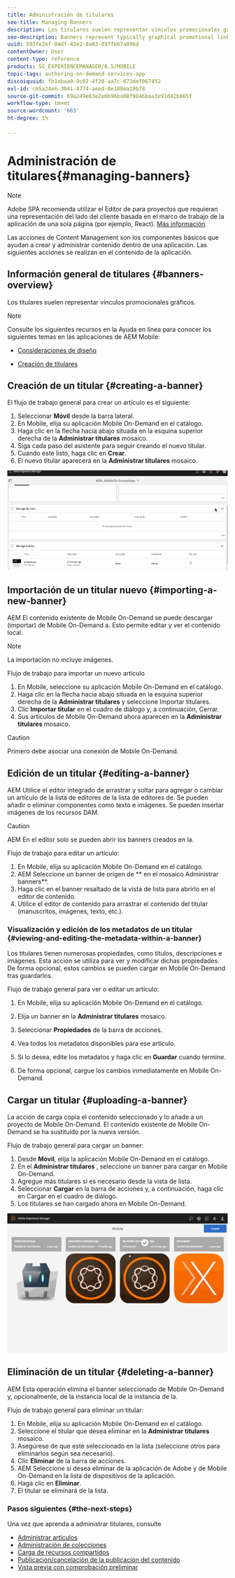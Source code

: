 ```yaml
---
title: Administración de titulares
seo-title: Managing Banners
description: Los titulares suelen representar vínculos promocionales gráficos. Siga esta página para obtener más información.
seo-description: Banners represent typically graphical promotional links. Follow this page to learn more.
uuid: 593fe2ef-84df-42e2-8a03-897fb67a896d
contentOwner: User
content-type: reference
products: SG_EXPERIENCEMANAGER/6.5/MOBILE
topic-tags: authoring-on-demand-services-app
discoiquuid: fb1abaa0-9c02-4f20-aa7c-073def067452
exl-id: c65a24e6-3041-4774-aeed-8e188ea19b78
source-git-commit: 69a249e63e2e6b96ba08f9846baa3e91d42b865f
workflow-type: tm+mt
source-wordcount: '663'
ht-degree: 1%

---
```


# Administración de titulares{#managing-banners}

>[!NOTE]
>
>Adobe SPA recomienda utilizar el Editor de para proyectos que requieran una representación del lado del cliente basada en el marco de trabajo de la aplicación de una sola página (por ejemplo, React). [Más información](/help/sites-developing/spa-overview.md).

Las acciones de Content Management son los componentes básicos que ayudan a crear y administrar contenido dentro de una aplicación. Las siguientes acciones se realizan en el contenido de la aplicación.

## Información general de titulares {#banners-overview}

Los titulares suelen representar vínculos promocionales gráficos.

>[!NOTE]
>
>Consulte los siguientes recursos en la Ayuda en línea para conocer los siguientes temas en las aplicaciones de AEM Mobile:
>
>* [Consideraciones de diseño](https://helpx.adobe.com/digital-publishing-solution/help/design-app.html)
>
>* [Creación de titulares](https://helpx.adobe.com/digital-publishing-solution/help/creating-banners.html)
>

## Creación de un titular {#creating-a-banner}

El flujo de trabajo general para crear un artículo es el siguiente:

1. Seleccionar **Móvil** desde la barra lateral.
1. En Mobile, elija su aplicación Mobile On-Demand en el catálogo.
1. Haga clic en la flecha hacia abajo situada en la esquina superior derecha de la **Administrar titulares** mosaico.
1. Siga cada paso del asistente para seguir creando el nuevo titular.
1. Cuando esté listo, haga clic en **Crear**.
1. El nuevo titular aparecerá en la **Administrar titulares** mosaico.

![chlimage_1-6](assets/chlimage_1-6.gif)

## Importación de un titular nuevo {#importing-a-new-banner}

AEM El contenido existente de Mobile On-Demand se puede descargar (importar) de Mobile On-Demand a. Esto permite editar y ver el contenido local.

>[!NOTE]
>
>La importación no incluye imágenes.

Flujo de trabajo para importar un nuevo artículo

1. En Mobile, seleccione su aplicación Mobile On-Demand en el catálogo.
1. Haga clic en la flecha hacia abajo situada en la esquina superior derecha de la **Administrar titulares** y seleccione Importar titulares.
1. Clic **Importar titular** en el cuadro de diálogo y, a continuación, Cerrar.
1. Sus artículos de Mobile On-Demand ahora aparecen en la **Administrar titulares** mosaico.

>[!CAUTION]
>
>Primero debe asociar una conexión de Mobile On-Demand.

## Edición de un titular {#editing-a-banner}

AEM Utilice el editor integrado de arrastrar y soltar para agregar o cambiar un artículo de la lista de editores de la lista de editores de. Se pueden añadir o eliminar componentes como texto e imágenes. Se pueden insertar imágenes de los recursos DAM.

>[!CAUTION]
>
>AEM En el editor solo se pueden abrir los banners creados en la.

Flujo de trabajo para editar un artículo:

1. En Mobile, elija su aplicación Mobile On-Demand en el catálogo.
1. AEM Seleccione un banner de origen de ** en el mosaico Administrar banners**.
1. Haga clic en el banner resaltado de la vista de lista para abrirlo en el editor de contenido.
1. Utilice el editor de contenido para arrastrar el contenido del titular (manuscritos, imágenes, texto, etc.).

### Visualización y edición de los metadatos de un titular {#viewing-and-editing-the-metadata-within-a-banner}

Los titulares tienen numerosas propiedades, como títulos, descripciones e imágenes. Esta acción se utiliza para ver y modificar dichas propiedades. De forma opcional, estos cambios se pueden cargar en Mobile On-Demand tras guardarlos.

Flujo de trabajo general para ver o editar un artículo:

1. En Mobile, elija su aplicación Mobile On-Demand en el catálogo.
1. Elija un banner en la **Administrar titulares** mosaico.

1. Seleccionar **Propiedades** de la barra de acciones.
1. Vea todos los metadatos disponibles para ese artículo.
1. Si lo desea, edite los metadatos y haga clic en **Guardar** cuando termine.
1. De forma opcional, cargue los cambios inmediatamente en Mobile On-Demand.

## Cargar un titular {#uploading-a-banner}

La acción de carga copia el contenido seleccionado y lo añade a un proyecto de Mobile On-Demand. El contenido existente de Mobile On-Demand se ha sustituido por la nueva versión.

Flujo de trabajo general para cargar un banner:

1. Desde **Móvil**, elija la aplicación Mobile On-Demand en el catálogo.
1. En el **Administrar titulares** , seleccione un banner para cargar en Mobile On-Demand.
1. Agregue más titulares si es necesario desde la vista de lista.
1. Seleccionar **Cargar** en la barra de acciones y, a continuación, haga clic en Cargar en el cuadro de diálogo.
1. Los titulares se han cargado ahora en Mobile On-Demand.

![chlimage_1-7](assets/chlimage_1-7.gif)

## Eliminación de un titular {#deleting-a-banner}

AEM Esta operación elimina el banner seleccionado de Mobile On-Demand y, opcionalmente, de la instancia local de la instancia de la.

Flujo de trabajo general para eliminar un titular:

1. En Mobile, elija su aplicación Mobile On-Demand en el catálogo.
1. Seleccione el titular que desea eliminar en la **Administrar titulares** mosaico.
1. Asegúrese de que esté seleccionado en la lista (seleccione otros para eliminarlos según sea necesario).
1. Clic **Eliminar** de la barra de acciones.
1. AEM Seleccione si desea eliminar de la aplicación de Adobe y de Mobile On-Demand en la lista de dispositivos de la aplicación.
1. Haga clic en **Eliminar**.
1. El titular se eliminará de la lista.

### Pasos siguientes {#the-next-steps}

Una vez que aprenda a administrar titulares, consulte

* [Administrar artículos](/help/mobile/mobile-on-demand-managing-articles.md)
* [Administración de colecciones](/help/mobile/mobile-on-demand-managing-collections.md)
* [Carga de recursos compartidos](/help/mobile/mobile-on-demand-shared-resources.md)
* [Publicación/cancelación de la publicación del contenido](/help/mobile/mobile-on-demand-publishing-unpublishing.md)
* [Vista previa con comprobación preliminar](/help/mobile/aem-mobile-manage-ondemand-services.md)
